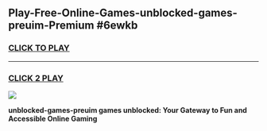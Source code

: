 
## Play-Free-Online-Games-unblocked-games-preuim-Premium #6ewkb
<h3>
<a href="https://premium.freeplayer.one?title=unblocked-games-preuim&ref=8M">CLICK TO PLAY</a></h3>
<hr>

<h3>
<a href="https://premium.freeplayer.one?title=unblocked-games-preuim&ref=8M">CLICK 2 PLAY</a>
  
</h3>

<a href="https://premium.freeplayer.one?title=unblocked-games-preuim&ref=8M"><img src="https://clearcache.store/games.png"></a>


**unblocked-games-preuim games unblocked: Your Gateway to Fun and Accessible Online Gaming**
